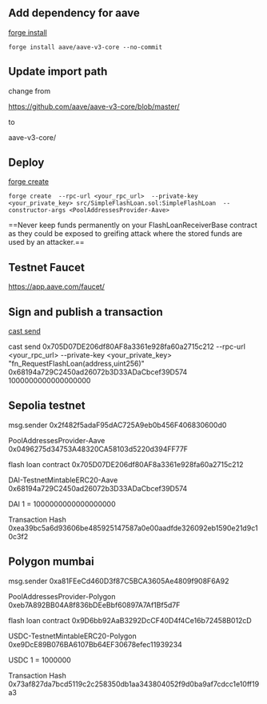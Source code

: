 ## Add dependency for aave

[forge install](https://book.getfoundry.sh/reference/forge/forge-install?highlight=forge%20install#forge-install)

`forge install aave/aave-v3-core --no-commit`



## Update import path

change from

https://github.com/aave/aave-v3-core/blob/master/

to

aave-v3-core/


## Deploy

[forge create](https://book.getfoundry.sh/reference/forge/forge-create?highlight=forge%20create#forge-create)

`forge create 
--rpc-url <your_rpc_url> 
--private-key <your_private_key> src/SimpleFlashLoan.sol:SimpleFlashLoan 
--constructor-args <PoolAddressesProvider-Aave>`

==Never keep funds permanently on your FlashLoanReceiverBase contract as they could be exposed to greifing attack where the stored funds are used by an attacker.==

## Testnet Faucet 

https://app.aave.com/faucet/



## Sign and publish a transaction

[cast send](https://book.getfoundry.sh/reference/cast/cast-send?highlight=cast%20send#cast-send)

cast send 0x705D07DE206df80AF8a3361e928fa60a2715c212 
--rpc-url <your_rpc_url> 
--private-key <your_private_key>
"fn_RequestFlashLoan(address,uint256)" 0x68194a729C2450ad26072b3D33ADaCbcef39D574 1000000000000000000


## Sepolia testnet

msg.sender
0x2f482f5adaF95dAC725A9eb0b456F406830600d0

PoolAddressesProvider-Aave        
0x0496275d34753A48320CA58103d5220d394FF77F

flash loan contract 
0x705D07DE206df80AF8a3361e928fa60a2715c212

DAI-TestnetMintableERC20-Aave  
0x68194a729C2450ad26072b3D33ADaCbcef39D574

DAI
1 = 1000000000000000000

Transaction Hash
0xea39bc5a6d93606be485925147587a0e00aadfde326092eb1590e21d9c10c3f2


## Polygon mumbai

msg.sender
0xa81FEeCd460D3f87C5BCA3605Ae4809f908F6A92

PoolAddressesProvider-Polygon      
0xeb7A892BB04A8f836bDEeBbf60897A7Af1Bf5d7F

flash loan contract
0x9D6bb92AaB3292DcCF40D4f4Ce16b72458B012cD

USDC-TestnetMintableERC20-Polygon  
0xe9DcE89B076BA6107Bb64EF30678efec11939234

USDC
1 = 1000000

Transaction Hash
0x73af827da7bcd5119c2c258350db1aa343804052f9d0ba9af7cdcc1e10ff19a3

